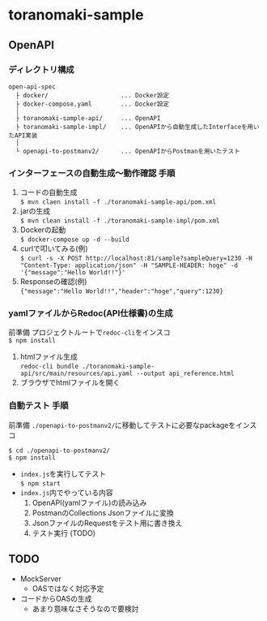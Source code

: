 # toranomaki-sample

## OpenAPI

### ディレクトリ構成
```
open-api-spec
  ├ docker/                    ... Docker設定
  ├ docker-compose.yaml        ... Docker設定
  │
  ├ toranomaki-sample-api/     ... OpenAPI
  ├ toranomaki-sample-impl/    ... OpenAPIから自動生成したInterfaceを用いたAPI実装
  │
  └ openapi-to-postmanv2/      ... OpenAPIからPostmanを用いたテスト
```

### インターフェースの自動生成～動作確認 手順

1. コードの自動生成<br>
  ```$ mvn claen install -f ./toranomaki-sample-api/pom.xml```
2. jarの生成<br>
  ```$ mvn clean install -f ./toranomaki-sample-impl/pom.xml```
3. Dockerの起動<br>
  ```$ docker-compose up -d --build```
4. curlで叩いてみる(例)<br>
  ```$ curl -s -X POST http://localhost:81/sample?sampleQuery=1230 -H "Content-Type: application/json" -H "SAMPLE-HEADER: hoge" -d '{"message":"Hello World!!"}'```
5. Responseの確認(例)<br>
  ```{"message":"Hello World!!","header":"hoge","query":1230}```

### yamlファイルからRedoc(API仕様書)の生成

前準備 プロジェクトルートで`redoc-cli`をインスコ<br>
  ```$ npm install```

1. htmlファイル生成<br>
   ```redoc-cli bundle ./toranomaki-sample-api/src/main/resources/api.yaml --output api_reference.html```
2. ブラウザでhtmlファイルを開く

### 自動テスト 手順

前準備 `./openapi-to-postmanv2/`に移動してテストに必要なpackageをインスコ<br>
  ```
  $ cd ./openapi-to-postmanv2/
  $ npm install
  ```

- `index.js`を実行してテスト<br>
  ```$ npm start```
- `index.js`内でやっている内容
  1. OpenAPI(yamlファイル)の読み込み
  2. PostmanのCollections Jsonファイルに変換
  3. JsonファイルのRequestをテスト用に書き換え
  4. テスト実行 (TODO)


## TODO

- MockServer
  - OASではなく対応予定
- コードからOASの生成
  - あまり意味なさそうなので要検討

